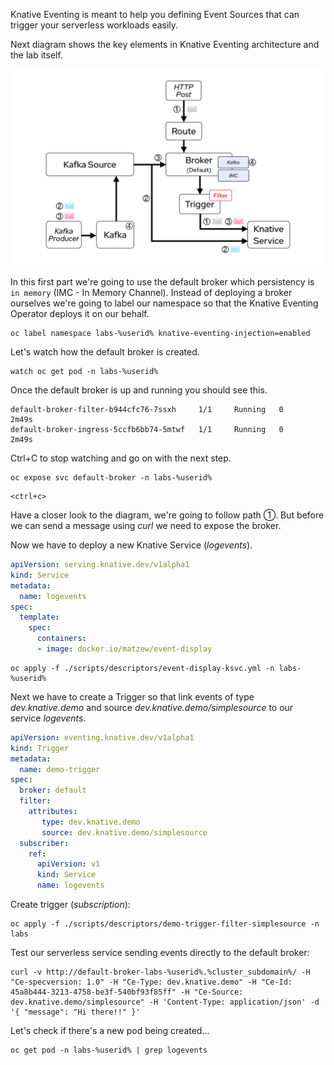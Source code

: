 Knative Eventing is meant to help you defining Event Sources that can trigger your serverless workloads easily.

Next diagram shows the key elements in Knative Eventing architecture and the lab itself.

![Lab Diagram](./images/lab-diagram.png "Lab Diagram")

In this first part we're going to use the default broker which persistency is `in memory` (IMC - In Memory Channel). Instead of deploying a broker ourselves we're going to label our namespace so that the Knative Eventing Operator deploys it on our behalf.

```execute-1
oc label namespace labs-%userid% knative-eventing-injection=enabled
```

Let's watch how the default broker is created.

```execute-2
watch oc get pod -n labs-%userid%
```

Once the default broker is up and running you should see this.

```
default-broker-filter-b944cfc76-7ssxh     1/1     Running   0          2m49s
default-broker-ingress-5ccfb6bb74-5mtwf   1/1     Running   0          2m49s
```

Ctrl+C to stop watching and go on with the next step.

```ececute-1
oc expose svc default-broker -n labs-%userid%
```


```execute-2
<ctrl+c>
```

Have a closer look to the diagram, we're going to follow path ①. But before we can send a message using *curl* we need to expose the broker.


Now we have to deploy a new Knative Service (*logevents*).

```yaml
apiVersion: serving.knative.dev/v1alpha1 
kind: Service
metadata:
  name: logevents
spec:
  template:
    spec:
      containers:
      - image: docker.io/matzew/event-display 
```

```ececute-1
oc apply -f ./scripts/descriptors/event-display-ksvc.yml -n labs-%userid%
```

Next we have to create a Trigger so that link events of type *dev.knative.demo* and source *dev.knative.demo/simplesource* to our service *logevents*.

```yaml
apiVersion: eventing.knative.dev/v1alpha1
kind: Trigger
metadata:
  name: demo-trigger
spec:
  broker: default
  filter:
    attributes:
       type: dev.knative.demo
       source: dev.knative.demo/simplesource
  subscriber:
    ref:
      apiVersion: v1
      kind: Service
      name: logevents
```

Create trigger (*subscription*):

```ececute-1
oc apply -f ./scripts/descriptors/demo-trigger-filter-simplesource -n labs
```

Test our serverless service sending events directly to the default broker:

```ececute-1
curl -v http://default-broker-labs-%userid%.%cluster_subdomain%/ -H "Ce-specversion: 1.0" -H "Ce-Type: dev.knative.demo" -H "Ce-Id: 45a8b444-3213-4758-be3f-540bf93f85ff" -H "Ce-Source: dev.knative.demo/simplesource" -H 'Content-Type: application/json' -d '{ "message": "Hi there!!" }'
```

Let's check if there's a new pod being created...

```execute-2
oc get pod -n labs-%userid% | grep logevents
```


